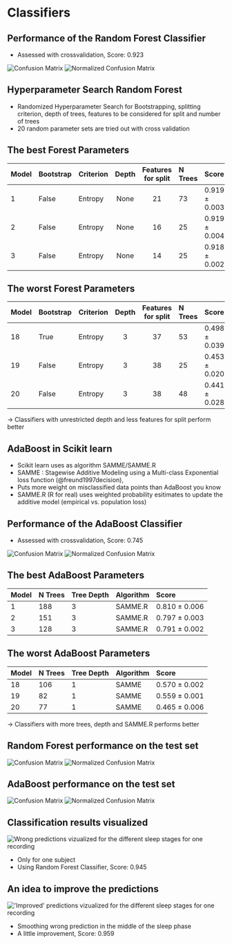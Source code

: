 # Classifiers
## Performance of the Random Forest Classifier
- Assessed with crossvalidation, Score: 0.923

![Confusion Matrix](gfx/random_forest_confusion.png)
![Normalized Confusion Matrix](gfx/random_forest_confusion_norm.png)


## Hyperparameter Search Random Forest

- Randomized Hyperparameter Search for Bootstrapping, splitting criterion, depth of trees, features to be considered for split and number of trees
- 20 random parameter sets are tried out with cross validation

## The best Forest Parameters

| Model |  Bootstrap | Criterion | Depth  | Features for split | N Trees | Score           |
| ----- | ---------- | --------- | :-----:| :-----------------:| :------ | :-------------- |
| 1     | False      |  Entropy  | None   |  21                |    73   |0.919 $\pm$ 0.003|
| 2     | False      |  Entropy  | None   |  16                |    25   |0.919 $\pm$ 0.004|
| 3     | False      |  Entropy  | None   |  14                |    25   |0.918 $\pm$ 0.002|


## The worst Forest Parameters


| Model |  Bootstrap | Criterion | Depth  | Features for split | N Trees | Score           |
| ----- | ---------- | --------- | :-----:| :-----------------:| :------ | :-------------- |
| 18    | True       |  Entropy  | 3      |  37               |    53   |0.498 $\pm$ 0.039|
| 19    | False      |  Entropy  | 3      |  38               |    25   |0.453 $\pm$ 0.020|
| 20    | False      |  Entropy  | 3      |  38               |    48   |0.441 $\pm$ 0.028|

-> Classifiers with unrestricted depth and less features for split perform better


## AdaBoost in Scikit learn

- Scikit learn uses as algorithm SAMME/SAMME.R
- SAMME : Stagewise Additive Modeling using a Multi-class Exponential loss function (@freund1997decision),
- Puts more weight on misclassified data points than AdaBoost you know
- SAMME.R (R for real) uses weighted probability esitimates to update the additive model (empirical vs. population loss)

## Performance of the AdaBoost Classifier
- Assessed with crossvalidation, Score:  0.745

![Confusion Matrix](gfx/adaboost_confusion.png)
![Normalized Confusion Matrix](gfx/adaboost_confusion_norm.png)

## The best AdaBoost Parameters

| Model |  N Trees  |Tree Depth| Algorithm |  Score           |
| ----- | ----------| -------- | --------- |  :-------------- |
| 1     | 188       |   3      | SAMME.R   | 0.810 $\pm$ 0.006|
| 2     | 151       |    3     |  SAMME.R  | 0.797 $\pm$ 0.003|
| 3     | 128       |    3     |  SAMME.R  | 0.791 $\pm$ 0.002|


## The worst AdaBoost Parameters


| Model  |  N Trees |Tree Depth | Algorithm |  Score           |
| ------ | ---------| --------  | --------- |  :-------------- |
| 18     | 106      |   1       | SAMME     | 0.570 $\pm$ 0.002|
| 19     | 82       |   1       |   SAMME   | 0.559 $\pm$ 0.001|
| 20     | 77       |   1       |  SAMME    | 0.465 $\pm$ 0.006|

-> Classifiers with more trees, depth and SAMME.R performs better

## Random Forest performance on the test set

![Confusion Matrix](gfx/random_forest_confusion_val.png)
![Normalized Confusion Matrix](gfx/random_forest_confusion_norm_val.png)

## AdaBoost performance on the test set

![Confusion Matrix](gfx/adaboost_confusion_val.png)
![Normalized Confusion Matrix](gfx/adaboost_confusion_norm_val.png)

## Classification results visualized

![Wrong predictions vizualized for the different sleep stages for one recording](gfx/clf_results_random_forest_subj1.png)

- Only for one subject
- Using Random Forest Classifier, Score: 0.945

## An idea to improve the predictions

!['Improved' predictions vizualized for the different sleep stages for one recording](gfx/clf_results_random_forest_subj1_smooth.png)

- Smoothing  wrong prediction in the middle of the sleep phase 
- A little improvement, Score: 0.959




